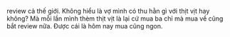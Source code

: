 review cả thế giới. Không hiểu là vợ mình có thu hằn gì với thịt vịt hay không? Mà mỗi lần mình thèm thịt vịt là lại cứ mua ba chỉ mà mua về cũng bắt review nữa. Được cái là hôm nay mua cũng ngon.